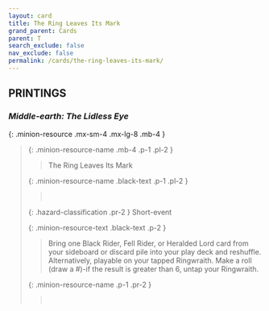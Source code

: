 ```yaml
---
layout: card
title: The Ring Leaves Its Mark
grand_parent: Cards
parent: T
search_exclude: false
nav_exclude: false
permalink: /cards/the-ring-leaves-its-mark/
---
```


## PRINTINGS


### _Middle-earth: The Lidless Eye_

{: .minion-resource .mx-sm-4 .mx-lg-8 .mb-4 }
> {: .minion-resource-name .mb-4 .p-1 .pl-2 }
> > <div class="hazard-mp"></div>
> > <div class="card-name">The Ring Leaves Its Mark</div>
>
> {: .minion-resource-name .black-text .p-1 .pl-2 }
> > &nbsp;
>
> {: .hazard-classification .pr-2 }
> Short-event
>
> {: .minion-resource-text .black-text .p-2 }
> > Bring one Black Rider, Fell Rider, or Heralded Lord card from your sideboard or discard pile into your play deck and reshuffle.  Alternatively, playable on your tapped Ringwraith. Make a roll (draw a #)-if the result is greater than 6, untap your Ringwraith.  
> 
> {: .minion-resource-name .p-1 .pr-2 }
> > <div class="card-shield"></div>
> > <div class="card-corruption-white">&nbsp;</div>
